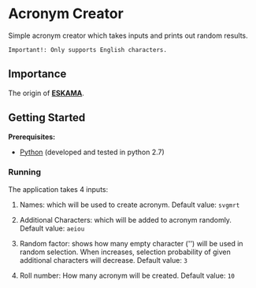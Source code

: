 # Acronym Creator

Simple acronym creator which takes inputs and prints out random results.

    Important!: Only supports English characters.

## Importance

The origin of [**ESKAMA**](https://www.github.com/eskama/).

## Getting Started

**Prerequisites:**

- [Python](https://docs.python.org/2/) (developed and tested in python 2.7)


### Running

The application takes 4 inputs:
   1) Names: which will be used to create acronym. Default value: `svgmrt`

   2) Additional Characters: which will be added to acronym randomly. Default value: `aeiou`

   3) Random factor: shows how many empty character ('') will be used in random selection. When increases, selection
   probability of given additional characters will decrease. Default value: `3`

   4) Roll number: How many acronym will be created. Default value: `10`
